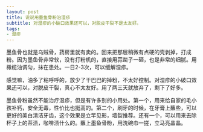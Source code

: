 ```yaml
---
layout: post
title: 说说用墨鱼骨粉治湿疹 
subtitle: 对湿疹的小破口效果还可以，对脱皮干裂不是太友好。
tags:
- 湿疹
---
```


墨鱼骨也就是乌贼骨，药房里就有卖的。回来把那层稍微有点硬的壳剥掉，打成粉。因为墨鱼骨非常软，没有打粉机的，直接用蒜凿子一砸，也是非常的细腻。用橄榄油调匀，抹在患处。一日2-3次，可以缓解湿疹。

感觉嘛，油多了粘呼呼的，放少了干巴巴的掉粉，不太好控制。对湿疹的小破口效果还可以，对脱皮干裂，真心不太友好。用了两三天就放弃了，剩下了好多。
		     
墨鱼骨粉虽然不能治疗湿疹，但是有许多别的小用处。第一个，用来给自家的毛小孩补钙，安全无毒，性价比也挺高的。第二个，刷牙的时候，在牙膏上蘸些，可以更好的美白清洁牙齿，这个效果是立竿见影，墙裂推荐。还有一个，可以用来去除杯子上的茶渍，咖啡渍什么的。蘸上墨鱼骨粉，用洗碗巾一搓，立马亮晶晶。

